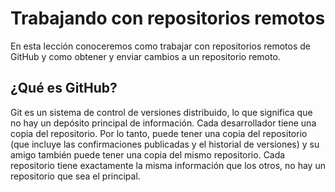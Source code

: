 # Trabajando con repositorios remotos

En esta lección conoceremos como trabajar con repositorios remotos de GitHub y como obtener y enviar cambios a un repositorio remoto.

## ¿Qué es GitHub?

Git es un sistema de control de versiones distribuido, lo que significa que no hay un depósito principal de información. Cada desarrollador tiene una copia del repositorio. Por lo tanto, puede tener una copia del repositorio (que incluye las confirmaciones publicadas y el historial de versiones) y su amigo también puede tener una copia del mismo repositorio. Cada repositorio tiene exactamente la misma información que los otros, no hay un repositorio que sea el principal.
<!--stackedit_data:
eyJoaXN0b3J5IjpbMTc0Mjc2NzM1LDUzNDA5ODAxN119
-->